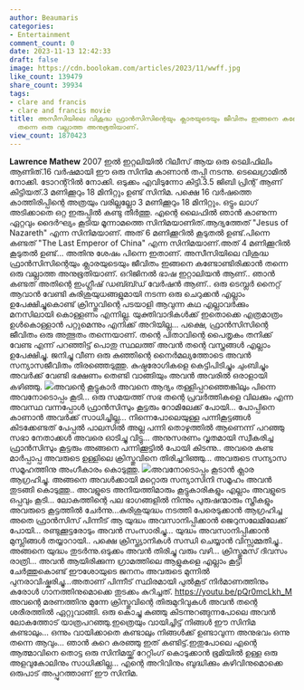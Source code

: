 ```yaml
---
author: Beaumaris
categories:
- Entertainment
comment_count: 0
date: 2023-11-13 12:42:33
draft: false
image: https://cdn.boolokam.com/articles/2023/11/wwff.jpg
like_count: 139479
share_count: 39934
tags:
- clare and francis
- clare and francis movie
title: അസീസിയിലെ വിശുദ്ധ ഫ്രാൻ‌സിസിന്റെയും ക്ലാരയുടെയും ജീവിതം ഇങ്ങനെ കണ്ടോണ്ടിരിക്കാൻ
  തന്നെ ഒരു വല്ലാത്ത അനുഭൂതിയാണ്.
view_count: 1870423
---
```


**Lawrence Mathew** 2007 ഇൽ ഇറ്റലിയിൽ റിലീസ് ആയ ഒരു ടെലിഫിലിം ആണിത്.16 വർഷമായി ഈ ഒരു സിനിമ കാണാൻ തപ്പി നടന്നു. ടെലെഗ്രാമിൽ നോക്കി. ടോറന്റ്റിൽ നോക്കി. ഒടുക്കം എവിടുന്നോ കിട്ടി.3.5 ജിബി പ്രിന്റ് ആണ് കിട്ടിയത്.3 മണിക്കൂറും 18 മിനിറ്റും ഉണ്ട് സിനിമ. പക്ഷെ 16 വർഷത്തെ കാത്തിരിപ്പിന്റെ അത്രയും വരില്ലല്ലോ 3 മണിക്കൂറും 18 മിനിറ്റും. ഒട്ടും ലാഗ് അടിക്കാതെ ഒറ്റ ഇരുപ്പിൽ കണ്ടു തീർത്തു. എന്റെ ലൈഫിൽ ഞാൻ കാണുന്ന ഏറ്റവും ദൈർഘ്യം കൂടിയ മൂന്നാമത്തെ സിനിമയാണിത്.ആദ്യത്തേത് "Jesus of Nazareth" എന്ന സിനിമയാണ്. അത് 6 മണിക്കൂറിൽ കൂടുതൽ ഉണ്ട്.പിന്നെ കണ്ടത് "The Last Emperor of China" എന്ന സിനിമയാണ്.അത് 4 മണിക്കൂറിൽ കൂടുതൽ ഉണ്ട്... അതിനു ശേഷം പിന്നെ ഇതാണ്. അസീസിയിലെ വിശുദ്ധ ഫ്രാൻ‌സിസിന്റെയും ക്ലാരയുടെയും ജീവിതം ഇങ്ങനെ കണ്ടോണ്ടിരിക്കാൻ തന്നെ ഒരു വല്ലാത്ത അനുഭൂതിയാണ്. ഒറിജിനൽ ഭാഷ ഇറ്റാലിയൻ ആണ്.. ഞാൻ കണ്ടത് അതിന്റെ ഇംഗ്ലീഷ് ഡബ്ബ്ഡ് വേർഷൻ ആണ്.. ഒരു ടെമ്പ്ലർ നൈറ്റ് ആവാൻ വേണ്ടി കുരിശുയുധങ്ങളുമായി നടന്ന ഒരു ചെറുക്കൻ എല്ലാം ഉപേക്ഷിച്ചുകൊണ്ട് ക്രിസ്തുവിന്റെ പടയാളി ആവുന്ന കഥ എല്ലാവർക്കും മനസിലായി കൊള്ളണം എന്നില്ല. യുക്തിവാദികൾക്ക് ഇതൊക്കെ എത്രമാത്രം ഉൾകൊള്ളാൻ പറ്റുമെന്നും എനിക്ക് അറിയില്ല... പക്ഷെ, ഫ്രാൻ‌സിസിന്റെ ജീവിതം ഒരു അത്ഭുതം തന്നെയാണ്. തന്റെ പിതാവിന്റെ പൈതൃകം തനിക്ക് വേണ്ട എന്ന് പറഞ്ഞിട്ട് പൊതു സ്ഥലത്ത് അവൻ തന്റെ വസ്ത്രങ്ങൾ എല്ലാം ഉപേക്ഷിച്ചു. ജനിച്ചു വീണ ഒരു കുഞ്ഞിന്റെ നൈർമല്യത്തോടെ അവൻ സന്യാസജീവിതം തിരഞ്ഞെടുത്തു. കുഷ്ഠരോഗികളെ കെട്ടിപിടിച്ചും ചുംബിച്ചും അവർക്ക് വേണ്ടി ഭക്ഷണം തെണ്ടി വാങ്ങിയും അവൻ അവരിൽ ഒരാളായി കഴിഞ്ഞു. ![](https://cdn.boolokam.com/articles/2023/11/wwff.jpg)അവന്റെ കൂട്ടുകാർ അവനെ ആദ്യം തള്ളിപ്പറഞ്ഞെങ്കിലും പിന്നെ അവനോടൊപ്പം കൂടി... ഒരു സമയത്ത് സഭ തന്റെ പ്രവർത്തികളെ വിലക്കും എന്ന അവസ്ഥ വന്നപ്പോൾ ഫ്രാൻ‌സിസും കൂട്ടരും റോമിലേക്ക് പോയി... പോപ്പിനെ കാണാൻ അവർക്ക് സാധിച്ചില്ല... നിന്നെപോലെയുള്ള പന്നികൂട്ടങ്ങൾ കിടക്കേണ്ടത് പേപ്പൽ പാലസിൽ അല്ല പന്നി തൊഴുത്തിൽ ആണെന്ന് പറഞ്ഞു സഭാ നേതാക്കൾ അവരെ ഓടിച്ചു വിട്ടു... അനുസരണം വൃതമായി സ്വീകരിച്ച ഫ്രാൻസിസും കൂട്ടരും അങ്ങനെ പന്നിക്കൂട്ടിൽ പോയി കിടന്നു.. അവരെ കണ്ട മാർപ്പാപ്പ അവരുടെ ഉള്ളിലെ ക്രിസ്തുവിനെ തിരിച്ചറിഞ്ഞു... അവരുടെ സന്യാസ സമൂഹത്തിനു അംഗീകാരം കൊടുത്തു. ![](https://cdn.boolokam.com/articles/2023/11/qdq-1.jpg)അവനോടൊപ്പം കൂടാൻ ക്ലാര ആഗ്രഹിച്ചു. അങ്ങനെ അവൾക്കായി മറ്റൊരു സന്യാസിനി സമൂഹം അവൻ തുടങ്ങി കൊടുത്തു.. അവളുടെ അനിയത്തിമാരും കൂട്ടുകാരികളും എല്ലാം അവളുടെ ഒപ്പവും കൂടി... ലോകത്തിന്റെ പല ഭാഗങ്ങളിൽ നിന്നും പുരുഷന്മാരും സ്ത്രീകളും അവരുടെ കൂട്ടത്തിൽ ചേർന്നു...കുരിശുയുദ്ധം നടത്തി പേരെടുക്കാൻ ആഗ്രഹിച്ച അതെ ഫ്രാൻസിസ് പിന്നീട് ആ യുദ്ധം അവസാനിപ്പിക്കാൻ ജെറുസലേമിലേക്ക് പോയി... രണ്ടുക്കൂട്ടരോടും അവൻ സംസാരിച്ചു... യുദ്ധം അവസാനിപ്പിക്കാൻ മുസ്ലിങ്ങൾ തയ്യാറായി.. പക്ഷെ ക്രിസ്ത്യാനികൾ സന്ധി ചെയ്യാൻ വിസ്സമ്മതിച്ചു.. അങ്ങനെ യുദ്ധം തുടർന്നു.ഒടുക്കം അവൻ തിരിച്ചു വരും വഴി... ക്രിസ്തുമസ് ദിവസം രാത്രി... അവൻ ആയിരിക്കുന്ന ഗ്രാമത്തിലെ ആളുകളെ എല്ലാം കൂട്ടി ചേർത്തുകൊണ്ട് ഈശോയുടെ ജനനം അവരുടെ മുന്നിൽ പുനരാവിഷ്കരിച്ചു...അതാണ് പിന്നീട് സ്ഥിരമായി പുൽകൂട് നിർമാണത്തിനും കരോൾ ഗാനത്തിനുമൊക്കെ തുടക്കം കുറിച്ചത്. https://youtu.be/pQr0mcLkh_M അവന്റെ മരണത്തിനു മുന്നേ ക്രിസ്തുവിന്റെ തിരുമുറിവുകൾ അവൻ തന്റെ ശരീരത്തിൽ ഏറ്റുവാങ്ങി. ഒരു കൊച്ചു കുഞ്ഞു കിടന്നുറങ്ങുന്നപോലെ അവൻ ലോകത്തോട് യാത്രപറഞ്ഞു.ഇത്രെയും വായിച്ചിട്ട് നിങ്ങൾ ഈ സിനിമ കണ്ടാലും... ഒന്നും വായിക്കാതെ കണ്ടാലും നിങ്ങൾക്ക് ഉണ്ടാവുന്ന അനുഭവം ഒന്നു തന്നെ ആവും... ഞാൻ കുറെ കരഞ്ഞു ഇത് കണ്ടിട്ട്.ഇതുപോലെ എന്റെ ആത്മാവിനെ തൊട്ട ഒരു സിനിമയ്ക്ക് റേറ്റിംഗ് കൊടുക്കാൻ ഭൂമിയിൽ ഉള്ള ഒരു അളവുകോലിനും സാധിക്കില്ല... എന്റെ അറിവിനും ബുദ്ധിക്കും കഴിവിനുമൊക്കെ ഒരുപാട് അപ്പുറത്താണ് ഈ സിനിമ.